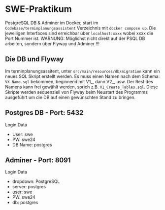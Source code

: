 # SWE-Praktikum

PostgreSQL DB & Adminer im Docker, start im ``Codebase/terminplanungsassistent`` Verzeichnis mit ``docker compose up``. Die jeweiligen Interfaces sind erreichbar über ``localhost:xxxx`` wobei xxxx die Port Nummer ist. WARNUNG: Möglichst nicht direkt auf der PSQL DB arbeiten, sondern über Flyway und Adminer !!!

## Die DB und Flyway
Im terminplanungsassitent, unter ``src/main/resources/db/migration`` kann ein neues SQL Skript erstellt werden. Es muss einen Namen nach dem Schema: ``VX_Name.sql`` bekommen, beginnend mit V1_, dann V2_, usw. Der Rest des Namens kann frei gewählt werden, sprich z.B. ``V1_Create_Tables.sql``. Diese Skripte werden sequenziell von Flyway beim Neustart des Programms ausgeführt um die DB auf einen gewünschten Stand zu bringen.

## Postgres DB - Port: 5432

Login Data
- User: swe
- PW: swe24
- DB Name: postgres

## Adminer - Port: 8091
Login Data
- dropdown: PostgreSQL
- server: postgres
- user: swe
- PW: swe24
- db: postgres
